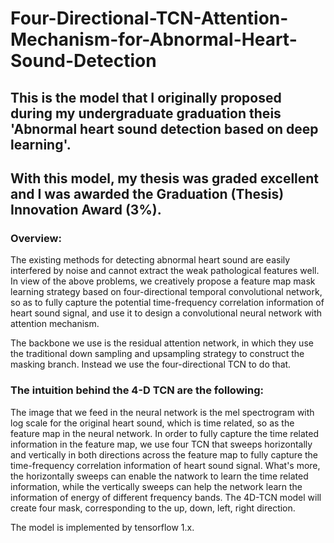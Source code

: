 # Four-Directional-TCN-Attention-Mechanism-for-Abnormal-Heart-Sound-Detection

## This is the model that I originally proposed during my undergraduate graduation theis 'Abnormal heart sound detection based on deep learning'.
## With this model, my thesis was graded excellent and I was awarded the Graduation (Thesis) Innovation Award (3%).

### Overview: 

The existing methods for detecting abnormal heart sound are easily interfered by noise and cannot extract the weak pathological features well. In view of the above problems, we creatively propose a feature map mask learning strategy based on four-directional temporal convolutional network, so as to fully capture the potential time-frequency correlation information of heart sound signal, and use it to design a convolutional neural network with attention mechanism.


The backbone we use is the residual attention network, in which they use the traditional down sampling and upsampling strategy to construct the masking branch. Instead we use the four-directional TCN to do that.

### The intuition behind the 4-D TCN are the following:

The image that we feed in the neural network is the mel spectrogram with log scale for the original heart sound, which is time related, so as the feature map in the neural network. In order to fully capture the time related information in the feature map, we use four TCN that sweeps horizontally and vertically in both directions across the feature map to fully capture the time-frequency correlation information of heart sound signal. What's more, the horizontally sweeps can enable the natwork to learn the time related information, while the vertically sweeps can help the network learn the information of energy of different frequency bands. The 4D-TCN model will create four mask, corresponding to the up, down, left, right direction. 



The model is implemented by tensorflow 1.x.


